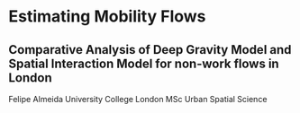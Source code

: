 # Estimating Mobility Flows
## Comparative Analysis of Deep Gravity Model and Spatial Interaction Model for non-work flows in London

Felipe Almeida
University College London
MSc Urban Spatial Science

